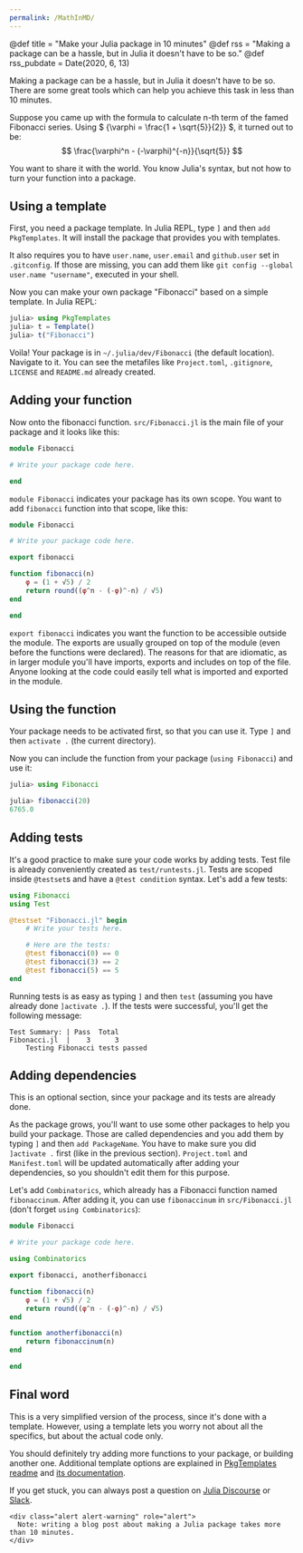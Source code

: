 ```yaml
---
permalink: /MathInMD/
---
```



@def title = "Make your Julia package in 10 minutes"
@def rss = "Making a package can be a hassle, but in Julia it doesn't have to be so."
@def rss_pubdate = Date(2020, 6, 13)

Making a package can be a hassle, but in Julia it doesn't have to be so.
There are some great tools which can help you achieve this task in less than 10 minutes.

Suppose you came up with the formula to calculate n-th term of the famed Fibonacci series.
Using $ {\varphi = \frac{1 + \sqrt{5}}{2}} $, it turned out to be:
$$ \frac{\varphi^n - (-\varphi)^{-n}}{\sqrt{5}} $$

You want to share it with the world.
You know Julia's syntax, but not how to turn your function into a package.

## Using a template

First, you need a package template. In Julia REPL, type `]` and then `add PkgTemplates`.
It will install the package that provides you with templates.

It also requires you to have `user.name`, `user.email` and `github.user` set in `.gitconfig`.
If those are missing, you can add them like `git config --global user.name "username"`, executed in your shell.

Now you can make your own package "Fibonacci" based on a simple template. In Julia REPL:
```julia
julia> using PkgTemplates
julia> t = Template()
julia> t("Fibonacci")
```
Voila! Your package is in `~/.julia/dev/Fibonacci` (the default location).
Navigate to it.
You can see the metafiles like `Project.toml`, `.gitignore`, `LICENSE` and `README.md` already created.

## Adding your function

Now onto the fibonacci function.
`src/Fibonacci.jl` is the main file of your package and it looks like this:
```julia
module Fibonacci

# Write your package code here.

end
```

`module Fibonacci` indicates your package has its own scope.
You want to add `fibonacci` function into that scope, like this:
```julia
module Fibonacci

# Write your package code here.

export fibonacci

function fibonacci(n)
    φ = (1 + √5) / 2
    return round((φ^n - (-φ)^-n) / √5)
end

end
```
`export fibonacci` indicates you want the function to be accessible outside the module.
The exports are usually grouped on top of the module (even before the functions were declared).
The reasons for that are idiomatic, as in larger module you'll have imports, exports and includes on top of the file.
Anyone looking at the code could easily tell what is imported and exported in the module.

## Using the function

Your package needs to be activated first, so that you can use it.
Type `]` and then `activate .` (the current directory).

Now you can include the function from your package (`using Fibonacci`) and use it:
```julia
julia> using Fibonacci

julia> fibonacci(20)
6765.0
```

## Adding tests

It's a good practice to make sure your code works by adding tests.
Test file is already conveniently created as `test/runtests.jl`.
Tests are scoped inside `@testset`s and have a `@test condition` syntax.
Let's add a few tests:
```julia
using Fibonacci
using Test

@testset "Fibonacci.jl" begin
    # Write your tests here.

    # Here are the tests:
    @test fibonacci(0) == 0
    @test fibonacci(3) == 2
    @test fibonacci(5) == 5
end
```

Running tests is as easy as typing `]` and then `test` (assuming you have already done `]activate .`).
If the tests were successful, you'll get the following message:
```
Test Summary: | Pass  Total
Fibonacci.jl  |    3      3
    Testing Fibonacci tests passed
```

## Adding dependencies

This is an optional section, since your package and its tests are already done.

As the package grows, you'll want to use some other packages to help you build your package.
Those are called dependencies and you add them by typing `]` and then `add PackageName`.
You have to make sure you did `]activate .` first (like in the previous section).
`Project.toml` and `Manifest.toml` will be updated automatically after adding your dependencies,
so you shouldn't edit them for this purpose.

Let's add `Combinatorics`, which already has a Fibonacci function named `fibonaccinum`.
After adding it, you can use `fibonaccinum` in `src/Fibonacci.jl` (don't forget `using Combinatorics`):

```julia
module Fibonacci

# Write your package code here.

using Combinatorics

export fibonacci, anotherfibonacci

function fibonacci(n)
    φ = (1 + √5) / 2
    return round((φ^n - (-φ)^-n) / √5)
end

function anotherfibonacci(n)
    return fibonaccinum(n)
end

end
```

## Final word

This is a very simplified version of the process, since it's done with a template.
However, using a template lets you worry not about all the specifics, but about the actual code only.

You should definitely try adding more functions to your package, or building another one.
Additional template options are explained in [PkgTemplates readme](https://github.com/invenia/PkgTemplates.jl#readme) and [its documentation](https://invenia.github.io/PkgTemplates.jl/).

If you get stuck, you can always post a question on [Julia Discourse](https://discourse.julialang.org/) or [Slack](https://julialang.slack.com/).

~~~
<div class="alert alert-warning" role="alert">
  Note: writing a blog post about making a Julia package takes more than 10 minutes.
</div>
~~~
